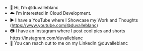 - 👋 Hi, I’m @duvalleblanc
- ☁️ I’m interested in Cloud Development. 
- ▶️ I have a YouTube where I Showcase my Work and Thoughts (https://www.youtube.com/@duvalleblanc)
- 📷 I have an Instagram where I post cool pics and shorts https://instagram.com/duvalleblanc
- 🤝 You can reach out to me on my LinkedIn @duvalleblanc

<!---
leblancduval/leblancduval is a ✨ special ✨ repository because its `README.md` (this file) appears on your GitHub profile.
You can click the Preview link to take a look at your changes.
--->
